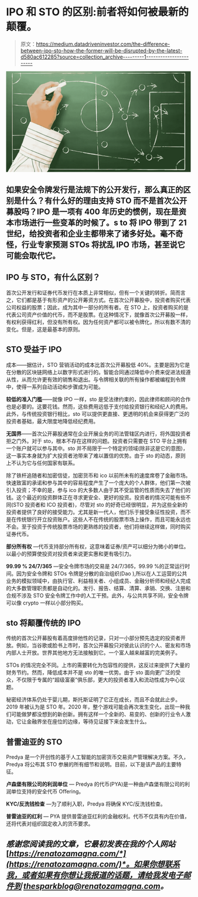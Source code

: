 # IPO 和 STO 的区别:前者将如何被最新的颠覆。

> 原文：<https://medium.datadriveninvestor.com/the-difference-between-ipo-sto-how-the-former-will-be-disrupted-by-the-latest-d580ac612285?source=collection_archive---------1----------------------->

![](img/a8ca614e68a5c850a2314a5cefbc2b61.png)

## 如果安全令牌发行是法规下的公开发行，那么真正的区别是什么？有什么好的理由支持 STO 而不是首次公开募股吗？IPO 是一项有 400 年历史的惯例，现在是资本市场进行一些变革的时候了。s to 将 IPO 带到了 21 世纪，给投资者和企业主都带来了诸多好处。毫不奇怪，行业专家预测 STOs 将扰乱 IPO 市场，甚至说它可能会取代它。

## IPO 与 STO，有什么区别？

首次公开发行和证券代币发行在本质上非常相似，但有一个关键的转折。简而言之，它们都是基于有形资产的公开筹资方式。在首次公开募股中，投资者购买代表公司权益的股票；因此，成为其中一部分的所有者。在 STO 上，投资者购买的是代表公司资产价值的代币，而不是股票。在这种情况下，就像首次公开募股一样，有权利获得红利，但没有所有权。因为任何资产都可以被令牌化，所以有数不清的变化。但是，这是最基本的原则。

## STO 受益于 IPO

成本——据估计，STO 营销活动的成本比首次公开募股低 40%。主要是因为它是在分散的区块链网络上以数字形式进行的。智能合同通过降低中介费来促进法规遵从性，从而允许更有效的销售和退出。与令牌相关联的所有操作都被编程到令牌中，使得一系列自动活动和步骤成为可能。

**较低的准入门槛**——就像 IPO 一样，sto 是受法律约束的，因此律师和顾问的合作也是必要的。这要花钱。然而，这些费用远低于支付给投资银行和经纪人的费用。此外，与传统投资银行相比，sto 可以提供更直接、更透明的机会来获得更广泛的投资者基础，最大限度地降低经纪费用。

**无国界**——首次公开募股通常在企业开展业务的司法管辖区内进行，将外国投资者拒之门外。对于 sto，根本不存在这样的问题。投资者只需要在 STO 平台上拥有一个账户就可以参与其中。sto 并不局限于一个特定的领域(除非这是它的意图)，这一事实本身就为扩大投资者池带来了难以置信的优势。由于 sto 的动态，原则上不认为它与任何国家有联系。

除了铁杆追随者和加密信徒，加密货币和 ico 以前所未有的速度席卷了金融市场。快速致富的承诺和参与其中的容易程度产生了一个庞大的个人群体，他们第一次被引入投资；不幸的是，参与 ico 的大多数人由于其不受监管的性质而失去了他们的钱。这个最近的投资群体正在寻求更安全、更好的投资。投资者的情况可能有些不同(STO 投资者和 ICO 投资者)，尽管对 sto 的好奇已经很明显，并为这些全新的投资者提供了良好的接受能力。尤其是新一代人，他们乐于接受象征性投资，而不是在传统银行开立投资账户。这些人不在传统的股票市场上操作，而且可能永远也不会。至于投资于传统股票市场的更熟练的投资者，他们将继续这样做，同时购买证券代币。

**部分所有权** —代币支持部分所有权，这意味着证券/资产可以细分为微小的单位。以最小的预算使投资对投资者来说更实惠和更有吸引力。

**99.99 % 24/7/365** —安全令牌市场的交易是 24/7/365，99.99 %的正常运行时间。因为安全令牌和 STOs 令牌是分散的自治组织(Dao ),所以在人工运营的公共业务的模拟领域中，由执行官、利益相关者、小组成员、金融分析师和经纪人完成的大多数管理职责都是自动化的。发行、报告、结算、清算、承销、交换、注册和合规不涉及 STO 安全令牌工作中的人工干预。此外，与公共共享不同，安全令牌可以像 crypto 一样以小部分购买。

## sto 将颠覆传统的 IPO

传统的首次公开募股有着高度排他性的记录，只对一小部分预先选定的投资者开放。例如，当谷歌或脸书上市时，首次公开募股只对彼此认识的个人、密友和市场内部人士开放。世界其他地方无法接触到它。一个富人越来越富的完美例子。

STOs 的情况完全不同。上市的需要转化为包容性的提供，这反过来提供了大量的财务节约。然而，降低成本并不是 sto 的唯一优势。由于 sto 面向更广泛的受众，不仅限于专属的“超级富豪”俱乐部，更大的投资者准入和流动性成为中心议题。

秘密经济体系仍处于婴儿期，斯托斯证明了它正在成长，而且不会就此止步。2019 年被认为是 STO 年。2020 年，整个游戏可能会再次发生变化，出现一种我们可能做梦都没想到的新创新。拥有这样一个全新的、易变的、创新的行业令人激动，它让金融界坐在座位的边缘，等待见证接下来会发生什么。

## 普雷迪亚的 STO

Predya 是一个开创性的基于人工智能的加密货币交易资产管理解决方案。不久，Predya 将公布其 STO 参展的所有细节和说明。目前，以下是该产品的主要特征。

**卢森堡有限公司的利润单位** — Predya 的代币(PYA)是一种由卢森堡有限公司的利润单位支持的安全代币 Oﬀering。

**KYC/反洗钱检查** —为了顺利入职，Predya 将确保 KYC/反洗钱检查。

**普雷迪亚的红利** — PYA 提供普雷迪亚红利的金融权利。代币不仅具有内在价值，还将代表对组织固定收入的货币要求。

## *感谢您阅读我的文章，它最初发表在我的个人网站*[*https://renatozamagna.com/*](https://renatozamagna.com/)*。如果你想联系我，或者如果有你想让我报道的话题，请给我发电子邮件到 thesparkblog@renatozamagna.com。*
